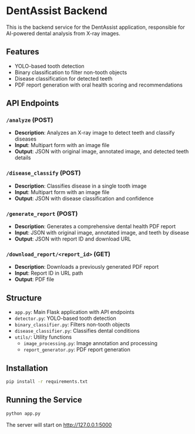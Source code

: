 # DentAssist Backend

This is the backend service for the DentAssist application, responsible for AI-powered dental analysis from X-ray images.

## Features

- YOLO-based tooth detection
- Binary classification to filter non-tooth objects
- Disease classification for detected teeth
- PDF report generation with oral health scoring and recommendations

## API Endpoints

### `/analyze` (POST)
- **Description**: Analyzes an X-ray image to detect teeth and classify diseases
- **Input**: Multipart form with an image file
- **Output**: JSON with original image, annotated image, and detected teeth details

### `/disease_classify` (POST)
- **Description**: Classifies disease in a single tooth image
- **Input**: Multipart form with an image file
- **Output**: JSON with disease classification and confidence

### `/generate_report` (POST)
- **Description**: Generates a comprehensive dental health PDF report
- **Input**: JSON with original image, annotated image, and teeth by disease
- **Output**: JSON with report ID and download URL

### `/download_report/<report_id>` (GET)
- **Description**: Downloads a previously generated PDF report
- **Input**: Report ID in URL path
- **Output**: PDF file

## Structure

- `app.py`: Main Flask application with API endpoints
- `detector.py`: YOLO-based tooth detection
- `binary_classifier.py`: Filters non-tooth objects
- `disease_classifier.py`: Classifies dental conditions
- `utils/`: Utility functions
  - `image_processing.py`: Image annotation and processing
  - `report_generator.py`: PDF report generation

## Installation

```bash
pip install -r requirements.txt
```

## Running the Service

```bash
python app.py
```

The server will start on http://127.0.0.1:5000
